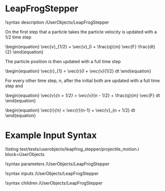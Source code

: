 # LeapFrogStepper

!syntax description /UserObjects/LeapFrogStepper

On the first step that a particle takes the particle velocity is updated with a 1/2 time step

\begin{equation}
  \vec{v}_{1/2} = \vec{v}_0 + \frac{q}{m} \vec{F} \frac{dt}{2}
\end{equation}

The particle position is then updated with a full time step

\begin{equation}
  \vec{r}_{1} = \vec{r}_0 + \vec{v}_{1/2} dt
\end{equation}

For every other time step, n, after the initial both are updated with a full time step and

\begin{equation}
  \vec{v}_{n + 1/2} = \vec{v}_{n - 1/2} + \frac{q}{m} \vec{F} dt
\end{equation}

\begin{equation}
  \vec{r}_{n} = \vec{r}_{n-1} + \vec{v}_{n + 1/2} dt
\end{equation}

# Example Input Syntax

!listing test/tests/userobjects/leapfrog_stepper/projectile_motion.i block=UserObjects

!syntax parameters /UserObjects/LeapFrogStepper

!syntax inputs /UserObjects/LeapFrogStepper

!syntax children /UserObjects/LeapFrogStepper
